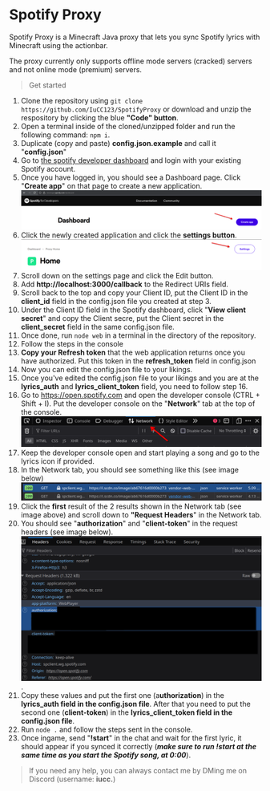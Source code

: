 # Spotify Proxy

Spotify Proxy is a Minecraft Java proxy that lets you sync Spotify lyrics with Minecraft using the actionbar.

The proxy currently only supports offline mode servers (cracked) servers and not online mode (premium) servers.


> Get started
1. Clone the repository using `git clone https://github.com/IuCC123/SpotifyProxy` or download and unzip the respository by clicking the blue **"Code" button**.
2. Open a terminal inside of the cloned/unzipped folder and run the following command: `npm i`.
3. Duplicate (copy and paste) **config.json.example** and call it "**config.json**"
4. Go to [the spotify developer dashboard](https://developer.spotify.com/dashboard) and login with your existing Spotify account.
5. Once you have logged in, you should see a Dashboard page. Click "**Create app**" on that page to create a new application. ![](screenshots/dashboard.png)
6. Click the newly created application and click the **settings button**.
![](screenshots/settings.png)
7. Scroll down on the settings page and click the Edit button.
8. Add **http://localhost:3000/callback** to the Redirect URIs field.
9. Scroll back to the top and copy your Client ID, put the Client ID in the **client_id** field in the config.json file you created at step 3.
10. Under the Client ID field in the Spotify dashboard, click "**View client secret**" and copy the Client secre, put the Client secret in the **client_secret** field in the same config.json file.
11. Once done, run `node web` in a terminal in the directory of the repository.
12. Follow the steps in the console
13. **Copy your Refresh token** that the web application returns once you have authorized. Put this token in the **refresh_token** field in config.json
14. Now you can edit the config.json file to your likings.
15. Once you've edited the config.json file to your likings and you are at the **lyrics_auth** and **lyrics_client_token** field, you need to follow step 16.
16. Go to https://open.spotify.com and open the developer console (CTRL + Shift + I). Put the developer console on the "**Network**" tab at the top of the console. ![](screenshots/network.png)
17. Keep the developer console open and start playing a song and go to the lyrics icon if provided.
18. In the Network tab, you should see something like this (see image below)![](screenshots/network-response.png)
19. Click the **first** result of the 2 results shown in the Network tab (see image above) and scroll down to **"Request Headers**" in the Network tab.
20. You should see "**authorization**" and "**client-token**" in the request headers (see image below).![](screenshots/request-headers.png).
21. Copy these values and put the first one (a**uthorization**) in the **lyrics_auth field in the config.json file**. After that you need to put the second one (**client-token**) in the **lyrics_client_token field in the config.json file**.
22. Run `node .` and follow the steps sent in the console.
23. Once ingame, send "**!start**" in the chat and wait for the first lyric, it should appear if you synced it correctly (**_make sure to run !start at the same time as you start the Spotify song, at 0:00_**).

> If you need any help, you can always contact me by DMing me on Discord (username: **iucc.**)